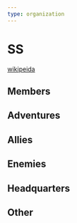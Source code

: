 ```yaml
---
type: organization
---
```

# SS

[wikipeida](https://en.wikipedia.org/wiki/Schutzstaffel)

## Members


## Adventures


## Allies


## Enemies


## Headquarters


## Other